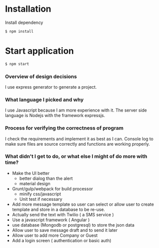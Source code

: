 # Installation
Install dependency
```sh
$ npm install
```

# Start application
```sh
$ npm start
```

### Overview of design decisions
I use express generator to generate a project.

### What language I picked and why
I use Javascript because I am more experience with it. The server side language is Nodejs with the framework expressjs.

### Process for verifying the correctness of program
I check the requirements and implement it as best as I can. Console log to make sure files are source correctly and functions are working properly.

### What didn't I get to do, or what else I might of do more with time?
- Make the UI better
    - better dialog than the alert
    - material design
- Grunt/gulp/webpack for build processor
    - minify css/javascript
    - Unit test if necessary
- Add more message template so user can select or allow user to create template and store in a database to be re-use.
- Actually send the text with Twilio ( a SMS service )
- Use a javascript framework ( Angular )
- use database (Mongodb or postgresql) to store the json data
- Allow user to save message draft and to send it later
- Allow user to add more Company or Guest
- Add a login screen ( authentication or basic auth)
